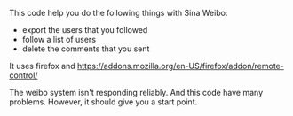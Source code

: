 This code help you do the following things with Sina Weibo:

- export the users that you followed
- follow a list of users
- delete the comments that you sent


It uses firefox and https://addons.mozilla.org/en-US/firefox/addon/remote-control/

The weibo system isn't responding reliably. And this code have many problems. However, it should give you a start point.

